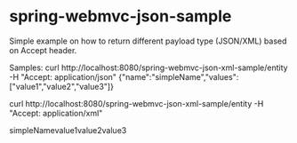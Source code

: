 spring-webmvc-json-sample
=========================

Simple example on how to return different payload type (JSON/XML) based on Accept header.

Samples:
curl http://localhost:8080/spring-webmvc-json-xml-sample/entity -H "Accept: application/json"
{"name":"simpleName","values":["value1","value2","value3"]}

curl http://localhost:8080/spring-webmvc-json-xml-sample/entity -H "Accept: application/xml"
<?xml version="1.0" encoding="UTF-8" standalone="yes"?><appEntity><name>simpleName</name><values>value1</values><values>value2</values><values>value3</values></appEntity>